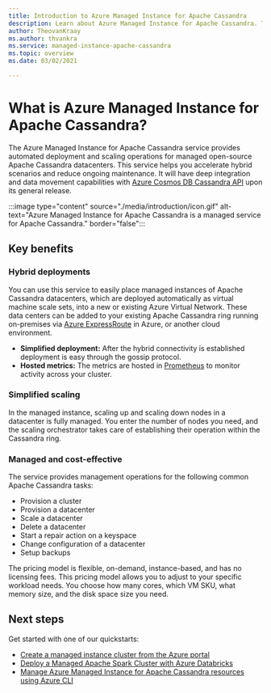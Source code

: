 ```yaml
---
title: Introduction to Azure Managed Instance for Apache Cassandra
description: Learn about Azure Managed Instance for Apache Cassandra. This service manages the deployment and scaling of native open-source instances of Apache Cassandra in Azure.
author: TheovanKraay
ms.author: thvankra
ms.service: managed-instance-apache-cassandra
ms.topic: overview
ms.date: 03/02/2021

---
```


# What is Azure Managed Instance for Apache Cassandra?

The Azure Managed Instance for Apache Cassandra service provides automated deployment and scaling operations for managed open-source Apache Cassandra datacenters. This service helps you accelerate hybrid scenarios and reduce ongoing maintenance. It will have deep integration and data movement capabilities with [Azure Cosmos DB Cassandra API](../cosmos-db/cassandra-introduction.md) upon its general release.

:::image type="content" source="./media/introduction/icon.gif" alt-text="Azure Managed Instance for Apache Cassandra is a managed service for Apache Cassandra." border="false":::

## Key benefits

### Hybrid deployments

You can use this service to easily place managed instances of Apache Cassandra datacenters, which are deployed automatically as virtual machine scale sets, into a new or existing Azure Virtual Network. These data centers can be added to your existing Apache Cassandra ring running on-premises via [Azure ExpressRoute](/azure/architecture/reference-architectures/hybrid-networking/expressroute) in Azure, or another cloud environment.

- **Simplified deployment:** After the hybrid connectivity is established deployment is easy through the gossip protocol.
- **Hosted metrics:** The metrics are hosted in [Prometheus](https://prometheus.io/docs/introduction/overview/) to monitor activity across your cluster.

### Simplified scaling

In the managed instance, scaling up and scaling down nodes in a datacenter is fully managed. You enter the number of nodes you need, and the scaling orchestrator takes care of establishing their operation within the Cassandra ring.

### Managed and cost-effective

The service provides management operations for the following common Apache Cassandra tasks:

- Provision a cluster
- Provision a datacenter
- Scale a datacenter
- Delete a datacenter
- Start a repair action on a keyspace
- Change configuration of a datacenter
- Setup backups

The pricing model is flexible, on-demand, instance-based, and has no licensing fees. This pricing model allows you to adjust to your specific workload needs. You choose how many cores, which VM SKU, what memory size, and the disk space size you need.

## Next steps

Get started with one of our quickstarts:

* [Create a managed instance cluster from the Azure portal](create-cluster-portal.md)
* [Deploy a Managed Apache Spark Cluster with Azure Databricks](deploy-cluster-databricks.md)
* [Manage Azure Managed Instance for Apache Cassandra resources using Azure CLI](manage-resources-cli.md)
